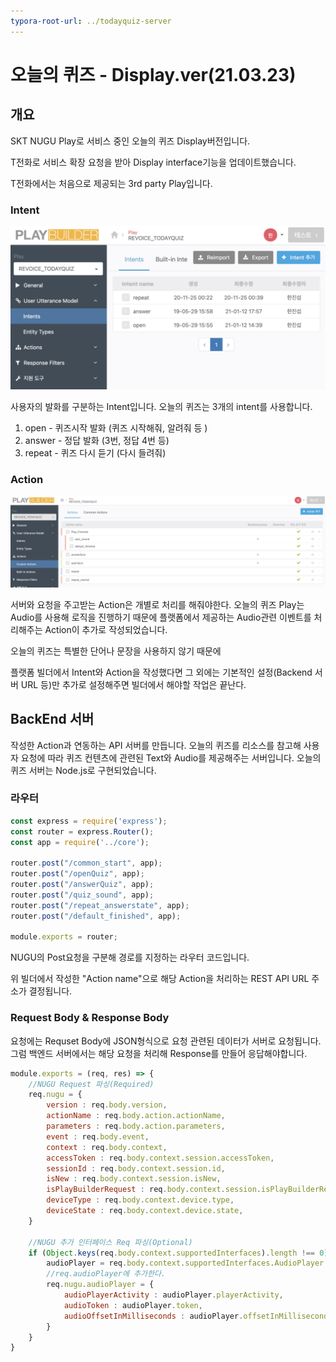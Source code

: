 ```yaml
---
typora-root-url: ../todayquiz-server
---
```


# 오늘의 퀴즈 - Display.ver(21.03.23)



## 개요



SKT NUGU Play로 서비스 중인 오늘의 퀴즈 Display버전입니다.

T전화로 서비스 확장 요청을 받아 Display interface기능을 업데이트했습니다.  

T전화에서는 처음으로 제공되는 3rd party Play입니다.





### Intent

![image-20210323142244069](./img/image-20210323142244069.png)



사용자의 발화를 구분하는 Intent입니다. 오늘의 퀴즈는 3개의 intent를 사용합니다.

1. open - 퀴즈시작 발화 (퀴즈 시작해줘, 알려줘 등 )
2. answer - 정답 발화 (3번, 정답 4번 등)
3. repeat - 퀴즈 다시 듣기 (다시 들려줘)





### Action

![image-20210323142558369](./img/image-20210323142558369.png)

서버와 요청을 주고받는 Action은 개별로 처리를 해줘야한다. 오늘의 퀴즈 Play는 Audio를 사용해 로직을 진행하기 때문에 플랫폼에서 제공하는 Audio관련 이벤트를 처리해주는 Action이 추가로 작성되었습니다.



오늘의 퀴즈는 특별한 단어나 문장을 사용하지 않기 때문에

플랫폼 빌더에서 Intent와 Action을 작성했다면 그 외에는 기본적인 설정(Backend 서버 URL 등)만 추가로 설정해주면 빌더에서 해야할 작업은 끝난다. 





## BackEnd 서버

작성한 Action과 연동하는 API 서버를 만듭니다. 오늘의 퀴즈를 리소스를 참고해 사용자 요청에 따라 퀴즈 컨텐츠에 관련된 Text와 Audio를 제공해주는 서버입니다. 오늘의 퀴즈 서버는 Node.js로 구현되었습니다.



### 라우터



```javascript
const express = require('express');
const router = express.Router();
const app = require('../core');

router.post("/common_start", app);
router.post("/openQuiz", app);
router.post("/answerQuiz", app);
router.post("/quiz_sound", app);
router.post("/repeat_answerstate", app);
router.post("/default_finished", app);

module.exports = router;
```

NUGU의 Post요청을 구분해 경로를 지정하는 라우터 코드입니다. 

위 빌더에서 작성한 "Action name"으로 해당 Action을 처리하는 REST API URL 주소가 결정됩니다.

### 



### Request Body & Response Body

요청에는 Requset Body에 JSON형식으로 요청 관련된 데이터가 서버로 요청됩니다. 그럼 백엔드 서버에서는 해당 요청을 처리해 Response를 만들어 응답해야합니다.

```javascript
module.exports = (req, res) => {
  	//NUGU Request 파싱(Required)
    req.nugu = {
        version : req.body.version,
        actionName : req.body.action.actionName,
        parameters : req.body.action.parameters,
        event : req.body.event,
        context : req.body.context,
        accessToken : req.body.context.session.accessToken,
        sessionId : req.body.context.session.id,
        isNew : req.body.context.session.isNew,
        isPlayBuilderRequest : req.body.context.session.isPlayBuilderRequest,
        deviceType : req.body.context.device.type,
        deviceState : req.body.context.device.state,
    }
  
    //NUGU 추가 인터페이스 Req 파싱(Optional)
    if (Object.keys(req.body.context.supportedInterfaces).length !== 0) {    
        audioPlayer = req.body.context.supportedInterfaces.AudioPlayer
        //req.audioPlayer에 추가한다.
        req.nugu.audioPlayer = {
            audioPlayerActivity : audioPlayer.playerActivity,
            audioToken : audioPlayer.token,
            audioOffsetInMilliseconds : audioPlayer.offsetInMilliseconds
        } 
    }
}
```






